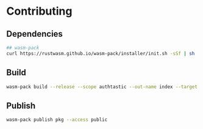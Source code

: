 # Contributing

## Dependencies

```bash
## wasm-pack
curl https://rustwasm.github.io/wasm-pack/installer/init.sh -sSf | sh
```

## Build

```bash
wasm-pack build --release --scope authtastic --out-name index --target web
```

## Publish

```bash
wasm-pack publish pkg --access public
```